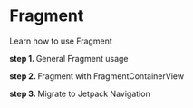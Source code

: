 # Fragment

Learn how to use Fragment

<b> step 1. </b>
General Fragment usage

<b> step 2. </b>
Fragment with FragmentContainerView

<b> step 3. </b>
Migrate to Jetpack Navigation
